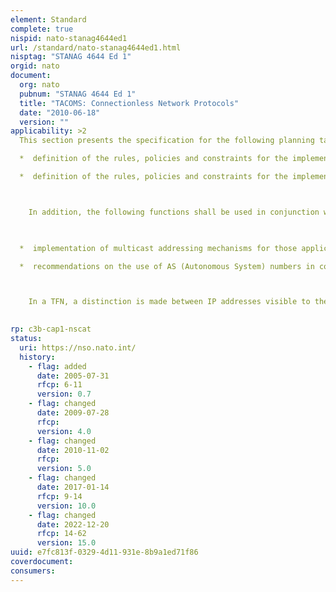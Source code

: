 ```yaml
---
element: Standard
complete: true
nispid: nato-stanag4644ed1
url: /standard/nato-stanag4644ed1.html
nisptag: "STANAG 4644 Ed 1"
orgid: nato
document:
  org: nato
  pubnum: "STANAG 4644 Ed 1"
  title: "TACOMS: Connectionless Network Protocols"
  date: "2010-06-18"
  version: ""
applicability: >2
  This section presents the specification for the following planning tasks   

  *  definition of the rules, policies and constraints for the implementation of an IP addressing plan for TACOMS; and

  *  definition of the rules, policies and constraints for the implementation of a naming plan for TACOMS.



    In addition, the following functions shall be used in conjunction with the specifications 

    

  *  implementation of multicast addressing mechanisms for those applications that require them; andd

  *  recommendations on the use of AS (Autonomous System) numbers in conjunction with the addressing/naming plans.



    In a TFN, a distinction is made between IP addresses visible to the TFN and IP addresses reserved for internal NE use. The relationship between TFN, NEs, external networks, and TACOMS Phase 1 interfaces is shown in Figure A-1.

  
rp: c3b-cap1-nscat
status:
  uri: https://nso.nato.int/
  history: 
    - flag: added
      date: 2005-07-31
      rfcp: 6-11
      version: 0.7
    - flag: changed
      date: 2009-07-28
      rfcp: 
      version: 4.0
    - flag: changed
      date: 2010-11-02
      rfcp: 
      version: 5.0
    - flag: changed
      date: 2017-01-14
      rfcp: 9-14
      version: 10.0
    - flag: changed
      date: 2022-12-20
      rfcp: 14-62
      version: 15.0
uuid: e7fc813f-0329-4d11-931e-8b9a1ed71f86
coverdocument:
consumers:
---
```

